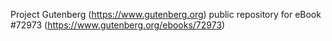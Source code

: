 Project Gutenberg (https://www.gutenberg.org) public repository
for eBook #72973 (https://www.gutenberg.org/ebooks/72973)
